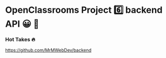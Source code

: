 # OpenClassrooms Project :six: backend API :grinning: :muscle: 

### Hot Takes :fire: 

https://github.com/MrMWebDev/backend